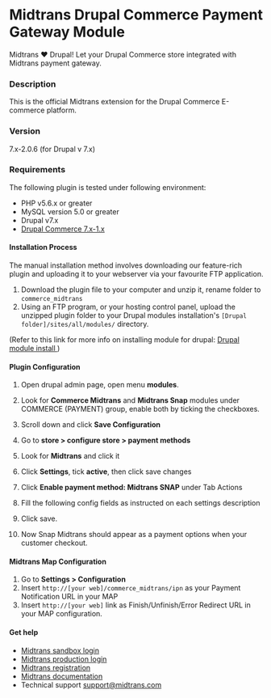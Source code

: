 Midtrans Drupal Commerce Payment Gateway Module
=======================================================

Midtrans :heart: Drupal!
Let your Drupal Commerce store integrated with Midtrans payment gateway.

### Description
This is the official Midtrans extension for the Drupal Commerce E-commerce platform.

### Version
7.x-2.0.6
(for Drupal v 7.x)

### Requirements
The following plugin is tested under following environment:

* PHP v5.6.x or greater
* MySQL version 5.0 or greater
* Drupal v7.x
* [Drupal Commerce 7.x-1.x ](http://www.drupal.org/project/commerce)

#### Installation Process
The manual installation method involves downloading our feature-rich plugin and uploading it to your webserver via your favourite FTP application.

1. Download the plugin file to your computer and unzip it, rename folder to ``commerce_midtrans``
2. Using an FTP program, or your hosting control panel, upload the unzipped plugin folder to your Drupal modules installation's ``[Drupal folder]/sites/all/modules/`` directory. 

(Refer to this link for more info on installing module for drupal: [Drupal module install ](https://www.drupal.org/node/70151))

#### Plugin Configuration
1. Open drupal admin page, open menu **modules**.
2. Look for **Commerce Midtrans** and **Midtrans Snap** modules under COMMERCE (PAYMENT) group, enable both by ticking the checkboxes.

3. Scroll down and click **Save Configuration**
4. Go to **store > configure store > payment methods**
5. Look for **Midtrans** and click it

6. Click **Settings**, tick **active**, then click save changes

7. Click **Enable payment method: Midtrans SNAP** under Tab Actions
8. Fill the following config fields as instructed on each settings description

9. Click save.
10. Now Snap Midtrans should appear as a payment options when your customer checkout.

#### Midtrans Map Configuration
1. Go to **Settings > Configuration**
2. Insert ``http://[your web]/commerce_midtrans/ipn`` as your Payment Notification URL in your MAP
3. Insert ``http://[your web]`` link as Finish/Unfinish/Error Redirect URL in your MAP configuration.

#### Get help
* [Midtrans sandbox login](https://dashboard.sandbox.midtrans.com)
* [Midtrans production login](https://dashboard.midtrans.com)
* [Midtrans registration](https://account.midtrans.com/register)
* [Midtrans documentation](http://docs.midtrans.com)
* Technical support [support@midtrans.com](mailto:support@midtrans.com)